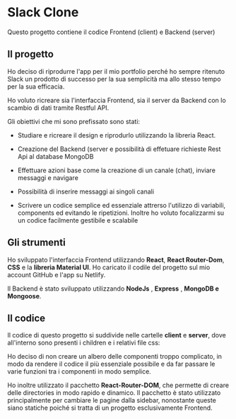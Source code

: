 # Slack Clone

Questo progetto contiene il codice Frontend (client) e Backend (server)

## Il progetto

Ho deciso di riprodurre l'app per il mio portfolio perché ho sempre ritenuto Slack un prodotto di successo per la sua semplicità ma allo stesso tempo per la sua efficacia.

Ho voluto ricreare sia l'interfaccia Frontend, sia il server da Backend con lo scambio di dati tramite Restful API.

Gli obiettivi che mi sono prefissato sono stati:

- Studiare e ricreare il design e riprodurlo utilizzando la libreria React.

- Creazione del Backend (server e possibilità di effetuare richieste Rest Api al database MongoDB

- Effettuare azioni base come la creazione di un canale (chat), inviare messaggi e navigare

- Possibilità di inserire messaggi ai singoli canali

- Scrivere un codice semplice ed essenziale attrerso l'utilizzo di variabili, components ed evitando le ripetizioni. Inoltre ho voluto focalizzarmi su un codice facilmente gestibile e scalabile

## Gli strumenti

Ho sviluppato l'interfaccia Frontend utilizzando **React**, **React Router-Dom**, **CSS** e la **libreria Material UI**. Ho caricato il codile del progetto sul mio account GitHub e l'app su Netlify.

Il Backend è stato sviluppato utilizzando **NodeJs** , **Express** , **MongoDB e Mongoose**.

## Il codice

Il codice di questo progetto si suddivide nelle cartelle **client** e **server**, dove all'interno sono presenti i children e i relativi file css:

Ho deciso di non creare un albero delle componenti troppo complicato, in modo da rendere il codice il più essenziale possibile e da far passare le varie funzioni tra i componenti in modo semplice.

Ho inoltre utilizzato il pacchetto **React-Router-DOM**, che permette di creare delle directories in modo rapido e dinamico. Il pacchetto è stato utilizzato principalmente per cambiare le pagine dalla sidebar, nonostante queste siano statiche poiché si tratta di un progetto esclusivamente Frontend.
